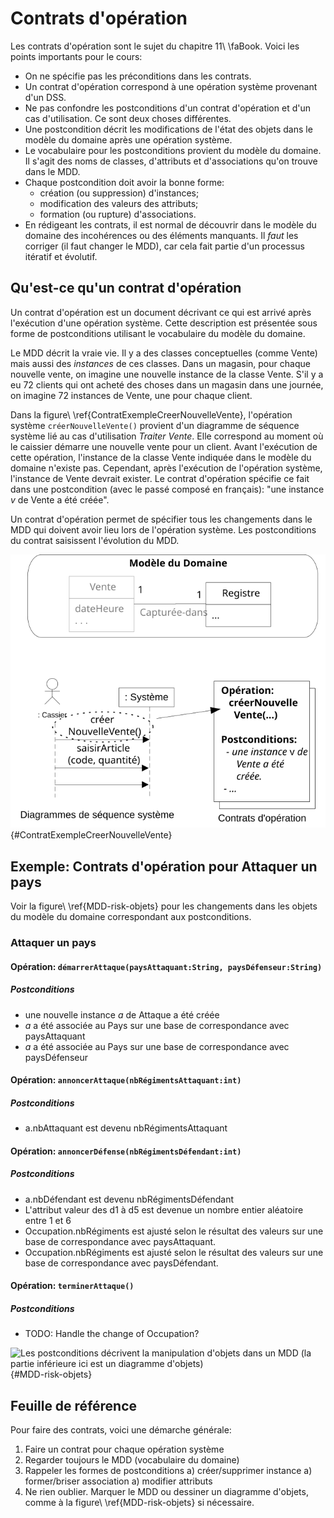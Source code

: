 # Contrats d'opération

Les contrats d'opération sont le sujet du chapitre 11\ \faBook.
Voici les points importants pour le cours:

- On ne spécifie pas les préconditions dans les contrats.
- Un contrat d'opération correspond à une opération système provenant d'un DSS.
- Ne pas confondre les postconditions d'un contrat d'opération et d'un cas d'utilisation. Ce sont deux choses différentes.
- Une postcondition décrit les modifications de l'état des objets dans le modèle du domaine après une opération système.
- Le vocabulaire pour les postconditions provient du modèle du domaine. Il s'agit des noms de classes, d'attributs et d'associations qu'on trouve dans le MDD.
- Chaque postcondition doit avoir la bonne forme:
  - création (ou suppression) d'instances;
  - modification des valeurs des attributs;
  - formation (ou rupture) d'associations.
- En rédigeant les contrats, il est normal de découvrir dans le modèle du domaine des incohérences ou des éléments manquants.
Il *faut* les corriger (il faut changer le MDD), car cela fait partie d'un processus itératif et évolutif.

## Qu'est-ce qu'un contrat d'opération

Un contrat d'opération est un document décrivant ce qui est arrivé après l'exécution d'une opération système. Cette description est présentée sous forme de postconditions utilisant le vocabulaire du modèle du domaine. 

Le MDD décrit la vraie vie. Il y a des classes conceptuelles (comme Vente) mais aussi des *instances* de ces classes. Dans un magasin, pour chaque nouvelle vente, on imagine une nouvelle instance de la classe Vente. S'il y a eu 72 clients qui ont acheté des choses dans un magasin dans une journée, on imagine 72 instances de Vente, une pour chaque client.

Dans la figure\ \ref{ContratExempleCreerNouvelleVente}, l'opération système `créerNouvelleVente()` provient d'un diagramme de séquence système lié au cas d'utilisation *Traiter Vente*. Elle correspond au moment où le caissier démarre une nouvelle vente pour un client. Avant l'exécution de cette opération, l'instance de la classe Vente indiquée dans le modèle du domaine n'existe pas. Cependant, après l'exécution de l'opération système, l'instance de Vente devrait exister. Le contrat d'opération spécifie ce fait dans une postcondition (avec le passé composé en français): "une instance *v* de Vente a été créée".

Un contrat d'opération permet de spécifier tous les changements dans le MDD qui doivent avoir lieu lors de l'opération système. Les postconditions du contrat saisissent l'évolution du MDD.

![Pendant l'opération système `créerNouvelleVente`, une instance de Vente doit être créée. Le contrat d'opération le spécifie dans une postcondition.](images/SurvolContrats.svg){#ContratExempleCreerNouvelleVente}

## Exemple: Contrats d'opération pour Attaquer un pays

Voir la figure\ \ref{MDD-risk-objets} pour les changements dans les objets du modèle du domaine correspondant aux postconditions.

### Attaquer un pays

#### Opération: `démarrerAttaque(paysAttaquant:String, paysDéfenseur:String)`

##### Postconditions

- une nouvelle instance *a* de Attaque a été créée
- *a* a été associée au Pays sur une base de correspondance avec paysAttaquant
- *a* a été associée au Pays sur une base de correspondance avec paysDéfenseur

#### Opération: `annoncerAttaque(nbRégimentsAttaquant:int)`

##### Postconditions

- a.nbAttaquant est devenu nbRégimentsAttaquant

#### Opération: `annoncerDéfense(nbRégimentsDéfendant:int)`

##### Postconditions

- a.nbDéfendant est devenu nbRégimentsDéfendant
- L'attribut valeur des d1 à d5 est devenue un nombre entier aléatoire entre 1 et 6
- Occupation.nbRégiments est ajusté selon le résultat des valeurs sur une base de correspondance avec paysAttaquant.
- Occupation.nbRégiments est ajusté selon le résultat des valeurs sur une base de correspondance avec paysDéfendant.

#### Opération: `terminerAttaque()`

##### Postconditions

- TODO: Handle the change of Occupation?

![Les postconditions décrivent la manipulation d'objets dans un MDD (la partie inférieure ici est un diagramme d'objets)](images/MDD-Risk-contrats.drawio.svg){#MDD-risk-objets}

## Feuille de référence

Pour faire des contrats, voici une démarche générale:

1.  Faire un contrat pour chaque opération système
1.  Regarder toujours le MDD (vocabulaire du domaine)
1.  Rappeler les formes de postconditions
    a)  créer/supprimer instance
    a)  former/briser association
    a)  modifier attributs
1.  Ne rien oublier. Marquer le MDD ou dessiner un diagramme d'objets, comme à la figure\ \ref{MDD-risk-objets} si nécessaire.
